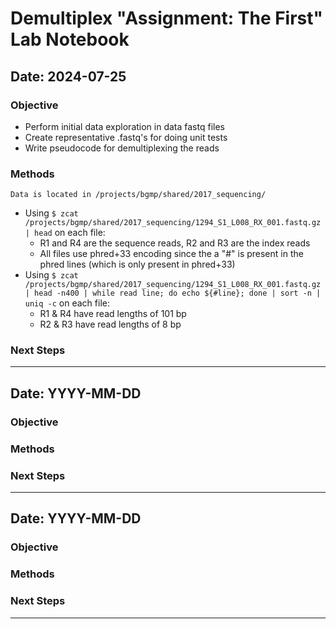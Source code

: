 
# Demultiplex "Assignment: The First"<br>Lab Notebook
## Date: 2024-07-25

### Objective
- Perform initial data exploration in data fastq files
- Create representative .fastq's for doing unit tests
- Write pseudocode for demultiplexing the reads
### Methods
```
Data is located in /projects/bgmp/shared/2017_sequencing/
```
- Using ```$ zcat /projects/bgmp/shared/2017_sequencing/1294_S1_L008_RX_001.fastq.gz | head``` on each file: 
    - R1 and R4 are the sequence reads, R2 and R3 are the index reads
    - All files use phred+33 encoding since the a "#" is present in the phred lines (which is only present in phred+33)
- Using ```$ zcat /projects/bgmp/shared/2017_sequencing/1294_S1_L008_RX_001.fastq.gz | head -n400 | while read line; do echo ${#line}; done | sort -n | uniq -c``` on each file:
    - R1 & R4 have read lengths of 101 bp
    - R2 & R3 have read lengths of 8 bp

### Next Steps

---

## Date: YYYY-MM-DD

### Objective

### Methods

### Next Steps

---

## Date: YYYY-MM-DD

### Objective

### Methods

### Next Steps

---

